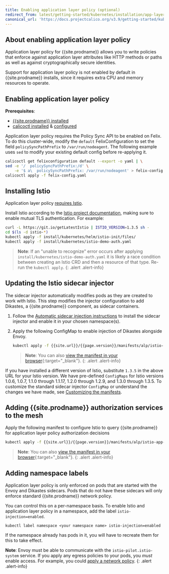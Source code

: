 ```yaml
---
title: Enabling application layer policy (optional)
redirect_from: latest/getting-started/kubernetes/installation/app-layer-policy
canonical_url: 'https://docs.projectcalico.org/v3.9/getting-started/kubernetes/installation/app-layer-policy'
---
```


## About enabling application layer policy

Application layer policy for {{site.prodname}} allows you to write policies that
enforce against application layer attributes like HTTP methods or paths as well as
against cryptographically secure identities.

Support for application layer policy is not enabled by default in
{{site.prodname}} installs, since it requires extra CPU and memory resources to
operate.

## Enabling application layer policy

**Prerequisites**: 

 - [{{site.prodname}} installed](/{{page.version}}/getting-started/kubernetes/installation/)
 - [calicoctl installed](/{{page.version}}/getting-started/calicoctl/install) & [configured](/{{page.version}}/getting-started/calicoctl/configure/)

Application layer policy requires the Policy Sync API to be enabled on Felix. To do this cluster-wide, modify the `default`
FelixConfiguration to set the field `policySyncPathPrefix` to `/var/run/nodeagent`.  The following example uses `sed` to modify your
existing default config before re-applying it.

```bash
calicoctl get felixconfiguration default --export -o yaml | \
sed -e '/  policySyncPathPrefix:/d' \
    -e '$ a\  policySyncPathPrefix: /var/run/nodeagent' > felix-config.yaml
calicoctl apply -f felix-config.yaml
```

## Installing Istio

Application layer policy [requires Istio](../requirements#application-layer-policy-requirements).

Install Istio according to the [Istio project documentation](https://archive.istio.io/v1.3/docs/setup/install/), making sure to enable mutual TLS authentication. For example:

```bash
curl -L https://git.io/getLatestIstio | ISTIO_VERSION=1.3.5 sh -
cd $(ls -d istio-*)
kubectl apply -f install/kubernetes/helm/istio-init/files/
kubectl apply -f install/kubernetes/istio-demo-auth.yaml
```

> **Note**: If an "unable to recognize" error occurs after applying `install/kubernetes/istio-demo-auth.yaml` it is likely a race
> condition between creating an Istio CRD and then a resource of that type. Re-run the `kubectl apply`.
{: .alert .alert-info}

## Updating the Istio sidecar injector

The sidecar injector automatically modifies pods as they are created to work
with Istio. This step modifies the injector configuration to add Dikastes, a
{{site.prodname}} component, as sidecar containers.

1. Follow the [Automatic sidecar injection instructions](https://archive.istio.io/v1.3/docs/setup/additional-setup/sidecar-injection/#automatic-sidecar-injection)
   to install the sidecar injector and enable it in your chosen namespace(s).

1. Apply the following ConfigMap to enable injection of Dikastes alongside Envoy.

   ```bash
   kubectl apply -f {{site.url}}/{{page.version}}/manifests/alp/istio-inject-configmap-1.3.5.yaml
   ```

	 > **Note**: You can also
   > [view the manifest in your browser]({{site.url}}/{{page.version}}/manifests/alp/istio-inject-configmap-1.3.5.yaml){:target="_blank"}.
   {: .alert .alert-info}

If you have installed a different version of Istio, substitute `1.3.5` in the above URL for your Istio version. We have
pre-defined `ConfigMaps` for Istio versions 1.0.6, 1.0.7, 1.1.0 through 1.1.17, 1.2.0 through 1.2.9, and 1.3.0 through 1.3.5. To customize the standard sidecar injector `ConfigMap` or
understand the changes we have made, see
[Customizing the manifests](config-options).

## Adding {{site.prodname}} authorization services to the mesh

Apply the following manifest to configure Istio to query {{site.prodname}} for application layer policy authorization decisions

```bash
kubectl apply -f {{site.url}}/{{page.version}}/manifests/alp/istio-app-layer-policy.yaml
```

> **Note**: You can also
> [view the manifest in your browser]({{site.url}}/{{page.version}}/manifests/alp/istio-app-layer-policy.yaml){:target="_blank"}.
{: .alert .alert-info}

## Adding namespace labels

Application layer policy is only enforced on pods that are started with the
Envoy and Dikastes sidecars.  Pods that do not have these sidecars will
only enforce standard {{site.prodname}} network policy.

You can control this on a per-namespace basis.  To enable Istio and application
layer policy in a namespace, add the label `istio-injection=enabled`.

	kubectl label namespace <your namespace name> istio-injection=enabled

If the namespace already has pods in it, you will have to recreate them for this
to take effect.

**Note**: Envoy must be able to communicate with the
`istio-pilot.istio-system` service. If you apply any egress policies to your
pods, you *must* enable access. For example, you could
[apply a network policy]({{site.url}}/{{page.version}}/getting-started/kubernetes/installation/manifests/app-layer-policy/allow-istio-pilot.yaml).
{: .alert .alert-info}
